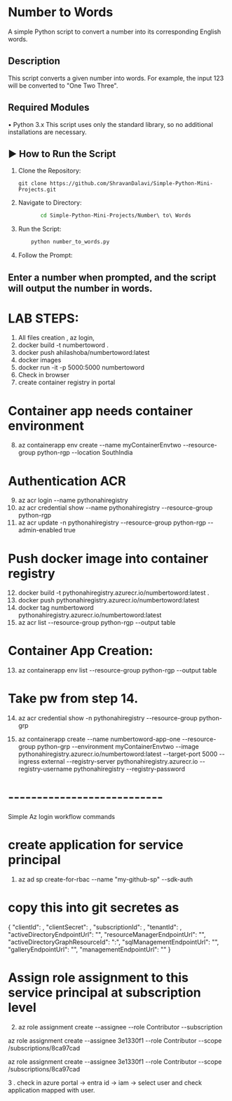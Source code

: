 # Number to Words
A simple Python script to convert a number into its corresponding English words.

## Description
This script converts a given number into words. For example, the input 123 will be converted to "One Two Three".

## Required Modules
• Python 3.x
This script uses only the standard library, so no additional installations are necessary.



## ▶️ How to Run the Script
1. Clone the Repository:
   ```
   git clone https://github.com/ShravanDalavi/Simple-Python-Mini-Projects.git
   ```
2. Navigate to Directory:
   ```bash 
          cd Simple-Python-Mini-Projects/Number\ to\ Words
   ```
3. Run the Script:
   ```bash 
       python number_to_words.py
   ```

4. Follow the Prompt: 


Enter a number when prompted, and the script will output the number in words.
---------------------
# LAB STEPS:
1. All files creation , az login,
2. docker build -t numbertoword .
3. docker push ahilashoba/numbertoword:latest
4. docker images
5. docker run -it -p 5000:5000 numbertoword
6. Check in browser
7. create container registry in portal

# Container app needs container environment
8. az containerapp env create --name myContainerEnvtwo --resource-group python-rgp --location SouthIndia
# Authentication ACR
9. az acr login --name pythonahiregistry
10. az acr credential show --name pythonahiregistry --resource-group python-rgp
11. az acr update -n pythonahiregistry --resource-group python-rgp --admin-enabled true


# Push docker image into container registry
12. docker build -t pythonahiregistry.azurecr.io/numbertoword:latest .
13. docker push pythonahiregistry.azurecr.io/numbertoword:latest
14. docker tag numbertoword pythonahiregistry.azurecr.io/numbertoword:latest
15. az acr list  --resource-group python-rgp --output table
# Container App Creation:
13.  az containerapp env list --resource-group python-rgp --output table
# Take pw from step 14.
14. az acr credential show -n pythonahiregistry --resource-group python-grp

15. az containerapp create --name numbertoword-app-one --resource-group python-grp --environment myContainerEnvtwo --image pythonahiregistry.azurecr.io/numbertoword:latest --target-port 5000 --ingress external --registry-server pythonahiregistry.azurecr.io --registry-username pythonahiregistry --registry-password <pw>

# ---------------------------
Simple Az login workflow commands
# create application for service principal
1. az ad sp create-for-rbac --name "my-github-sp" --sdk-auth
# copy this into git secretes as   
{
  "clientId": <cliid>,
  "clientSecret": <clisec>,
  "subscriptionId": <subscription id>,
  "tenantId": <tenant id>,
  "activeDirectoryEndpointUrl": "",
  "resourceManagerEndpointUrl": "",
  "activeDirectoryGraphResourceId": ":",
  "sqlManagementEndpointUrl": "",
  "galleryEndpointUrl": "",
  "managementEndpointUrl": ""
}
# Assign role assignment to this service principal at subscription level
2. az role assignment create --assignee <appId-of-your-SP>  --role Contributor --subscription <your-subscription-id>

az role assignment create --assignee 3e1330f1 --role Contributor --scope /subscriptions/8ca97cad

az role assignment create --assignee 3e1330f1 --role Contributor  --scope /subscriptions/8ca97cad


3 . check in azure portal -> entra id -> iam -> select user and check application mapped with user.


